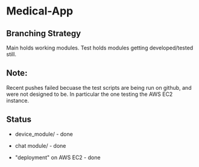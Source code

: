 # Medical-App

## Branching Strategy

Main holds working modules. Test holds modules getting developed/tested still.

## Note:
Recent pushes failed becuase the test scripts are being run on github, and were not designed to be. In particular the one testing the AWS EC2 instance.


## Status

- device_module/ - done

- chat module/ - done

- "deployment" on AWS EC2 - done
